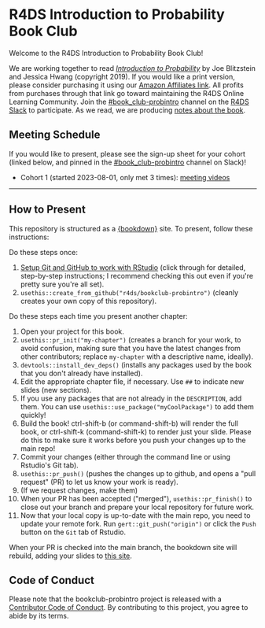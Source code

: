 # R4DS Introduction to Probability Book Club

Welcome to the R4DS Introduction to Probability Book Club!

We are working together to read [_Introduction to Probability_](https://projects.iq.harvard.edu/stat110/home) by Joe Blitzstein and Jessica Hwang (copyright 2019).
If you would like a print version, please consider purchasing it using our [Amazon Affiliates link](https://amzn.to/3JbfmhF). All profits from purchases through that link go toward maintaining the R4DS Online Learning Community.
Join the [#book_club-probintro](https://rfordatascience.slack.com/archives/C05CP0TJ9T5) channel on the [R4DS Slack](https://r4ds.io/join) to participate.
As we read, we are producing [notes about the book](https://r4ds.io/probintro).

## Meeting Schedule

If you would like to present, please see the sign-up sheet for your cohort (linked below, and pinned in the [#book_club-probintro](https://rfordatascience.slack.com/archives/C05CP0TJ9T5) channel on Slack)!

- Cohort 1 (started 2023-08-01, only met 3 times): [meeting videos](https://www.youtube.com/playlist?list=PL3x6DOfs2NGgA54rXV2PHFjDGEGx9pZoW)

<hr>


## How to Present

This repository is structured as a [{bookdown}](https://CRAN.R-project.org/package=bookdown) site.
To present, follow these instructions:

Do these steps once:

1. [Setup Git and GitHub to work with RStudio](https://github.com/r4ds/bookclub-setup) (click through for detailed, step-by-step instructions; I recommend checking this out even if you're pretty sure you're all set).
2. `usethis::create_from_github("r4ds/bookclub-probintro")` (cleanly creates your own copy of this repository).

Do these steps each time you present another chapter:

1. Open your project for this book.
2. `usethis::pr_init("my-chapter")` (creates a branch for your work, to avoid confusion, making sure that you have the latest changes from other contributors; replace `my-chapter` with a descriptive name, ideally).
3. `devtools::install_dev_deps()` (installs any packages used by the book that you don't already have installed).
4. Edit the appropriate chapter file, if necessary. Use `##` to indicate new slides (new sections).
5. If you use any packages that are not already in the `DESCRIPTION`, add them. You can use `usethis::use_package("myCoolPackage")` to add them quickly!
6. Build the book! ctrl-shift-b (or command-shift-b) will render the full book, or ctrl-shift-k (command-shift-k) to render just your slide. Please do this to make sure it works before you push your changes up to the main repo!
7. Commit your changes (either through the command line or using Rstudio's Git tab).
8. `usethis::pr_push()` (pushes the changes up to github, and opens a "pull request" (PR) to let us know your work is ready).
9. (If we request changes, make them)
10. When your PR has been accepted ("merged"), `usethis::pr_finish()` to close out your branch and prepare your local repository for future work.
11. Now that your local copy is up-to-date with the main repo, you need to update your remote fork. Run `gert::git_push("origin")` or click the `Push` button on the `Git` tab of Rstudio.

When your PR is checked into the main branch, the bookdown site will rebuild, adding your slides to [this site](https://r4ds.io/probintro).


## Code of Conduct

Please note that the bookclub-probintro project is released with a [Contributor Code of Conduct](https://contributor-covenant.org/version/2/1/CODE_OF_CONDUCT.html). By contributing to this project, you agree to abide by its terms.
